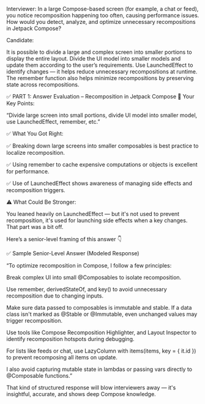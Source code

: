Interviewer:
In a large Compose-based screen (for example, a chat or feed), you notice recomposition happening too often, causing performance issues.
How would you detect, analyze, and optimize unnecessary recompositions in Jetpack Compose?

Candidate:

It is possible to divide a large and complex screen into smaller portions to display the entire layout.
Divide the UI model into smaller models and update them according to the user’s requirements.
Use LaunchedEffect to identify changes — it helps reduce unnecessary recompositions at runtime.
The remember function also helps minimize recompositions by preserving state across recompositions.

✅ PART 1: Answer Evaluation – Recomposition in Jetpack Compose
🔹 Your Key Points:

“Divide large screen into small portions, divide UI model into smaller model, use LaunchedEffect, remember, etc.”

✅ What You Got Right:

✅ Breaking down large screens into smaller composables is best practice to localize recomposition.

✅ Using remember to cache expensive computations or objects is excellent for performance.

✅ Use of LaunchedEffect shows awareness of managing side effects and recomposition triggers.

⚠️ What Could Be Stronger:

You leaned heavily on LaunchedEffect — but it's not used to prevent recomposition, it's used for launching side effects when a key changes. That part was a bit off.

Here’s a senior-level framing of this answer 👇

✅ Sample Senior-Level Answer (Modeled Response)

“To optimize recomposition in Compose, I follow a few principles:

Break complex UI into small @Composables to isolate recomposition.

Use remember, derivedStateOf, and key() to avoid unnecessary recomposition due to changing inputs.

Make sure data passed to composables is immutable and stable. If a data class isn't marked as @Stable or @Immutable, even unchanged values may trigger recomposition.

Use tools like Compose Recomposition Highlighter, and Layout Inspector to identify recomposition hotspots during debugging.

For lists like feeds or chat, use LazyColumn with items(items, key = { it.id }) to prevent recomposing all items on update.

I also avoid capturing mutable state in lambdas or passing vars directly to @Composable functions.”

That kind of structured response will blow interviewers away — it's insightful, accurate, and shows deep Compose knowledge.